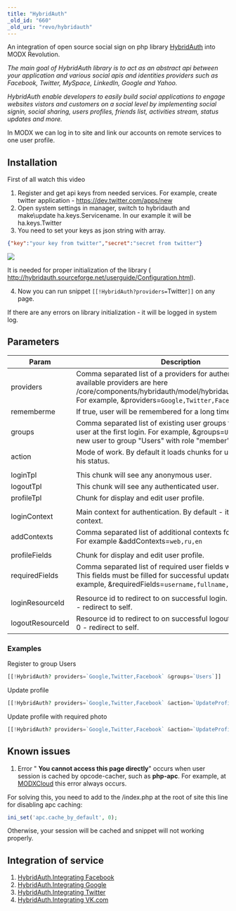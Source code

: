 ```yaml
---
title: "HybridAuth"
_old_id: "660"
_old_uri: "revo/hybridauth"
---
```


 An integration of open source social sign on php library [HybridAuth](http://hybridauth.sourceforge.net/) into MODX Revolution.

 _The main goal of HybridAuth library is to act as an abstract api between your application and various social apis and identities providers such as Facebook, Twitter, MySpace, LinkedIn, Google and Yahoo._

 _HybridAuth enable developers to easily build social applications to engage websites vistors and customers on a social level by implementing social signin, social sharing, users profiles, friends list, activities stream, status updates and more._

 In MODX we can log in to site and link our accounts on remote services to one user profile.

## Installation

 First of all watch this video

1. Register and get api keys from needed services. For example, create twitter application - <https://dev.twitter.com/apps/new>
2. Open system settings in manager, switch to hybridauth and make\\update ha.keys.Servicename. In our example it will be ha.keys.Twitter
3. You need to set your keys as json string with array.

 ``` json
{"key":"your key from twitter","secret":"secret from twitter"}
```

 ![](/download/attachments/43417801/ha3.png?version=1&modificationDate=1356616628000)

 It is needed for proper initialization of the library ( <http://hybridauth.sourceforge.net/userguide/Configuration.html>).

4. Now you can run snippet `[[!HybridAuth?providers=`Twitter`]]` on any page.

 If there are any errors on library initialization - it will be logged in system log.

## Parameters

 | Param            | Description                                                                                                                                                                                                | Default                             |
 | ---------------- | ---------------------------------------------------------------------------------------------------------------------------------------------------------------------------------------------------------- | ----------------------------------- |
 | providers        | Comma separated list of a providers for authentification. All available providers are here /core/components/hybridauth/model/hybridauth/lib/Providers/. For example, &providers=`Google,Twitter,Facebook`. | none                                |
 | rememberme       | If true, user will be remembered for a long time.                                                                                                                                                          | true                                |
 | groups           | Comma separated list of existing user groups for joining by user at the first login. For example, &groups=`Users:1` will add new user to group "Users" with role "member"                                  | none                                |
 | action           | Mode of work. By default it loads chunks for user according to his status.                                                                                                                                 | loadTpl                             |
 |                  |                                                                                                                                                                                                            |                                     |
 | loginTpl         | This chunk will see any anonymous user.                                                                                                                                                                    | tpl.HybridAuth.login                |
 | logoutTpl        | This chunk will see any authenticated user.                                                                                                                                                                | tpl.HybridAuth.logout               |
 | profileTpl       | Chunk for display and edit user profile.                                                                                                                                                                   | tpl.HybridAuth.profile              |
 |                  |                                                                                                                                                                                                            |                                     |
 | loginContext     | Main context for authentication. By default - it is current context.                                                                                                                                       | current                             |
 | addContexts      | Comma separated list of additional contexts for authentication. For example &addContexts=`web,ru,en`                                                                                                       | none                                |
 |                  |                                                                                                                                                                                                            |                                     |
 | profileFields    | Chunk for display and edit user profile.                                                                                                                                                                   | username:25,email:50,fullname:50... |
 | requiredFields   | Comma separated list of required user fields when update. This fields must be filled for successful update of profile. For example, &requiredFields=`username,fullname,email`.                             | username,email,fullname             |
 |                  |                                                                                                                                                                                                            |                                     |
 | loginResourceId  | Resource id to redirect to on successful login. By default, it is 0 - redirect to self.                                                                                                                    | 0                                   |
 | logoutResourceId | Resource id to redirect to on successful logout. By default, it is 0 - redirect to self.                                                                                                                   | 0                                   |

### Examples

 Register to group Users

 ``` php
[[!HybridAuth? providers=`Google,Twitter,Facebook` &groups=`Users`]]
```

 Update profile

 ``` php
[[!HybridAuth? providers=`Google,Twitter,Facebook` &action=`UpdateProfile`]]
```

 Update profile with required photo

 ``` php
[[!HybridAuth? providers=`Google,Twitter,Facebook` &action=`UpdateProfile` &requiredFields=`username,email,photo` &profileFields=`username,fullname,email,photo`]]
```

## Known issues

 1. Error " **You cannot access this page directly**" occurs when user session is cached by opcode-cacher, such as **php-apc**. For example, at [MODXCloud](http://modxcloud.com) this error always occurs.

 For solving this, you need to add to the /index.php at the root of site this line for disabling apc caching:

 ``` php
ini_set('apc.cache_by_default', 0);
```

 Otherwise, your session will be cached and snippet will not working properly.

## Integration of service

1. [HybridAuth.Integrating Facebook](extras/hybridauth/hybridauth.integrating-facebook)
2. [HybridAuth.Integrating Google](extras/hybridauth/hybridauth.integrating-google)
3. [HybridAuth.Integrating Twitter](extras/hybridauth/hybridauth.integrating-twitter)
4. [HybridAuth.Integrating VK.com](extras/hybridauth/hybridauth.integrating-vk.com)
